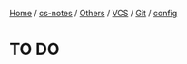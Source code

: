 [Home](https://mengxianbin.github.io) /
[cs-notes](https://mengxianbin.github.io/cs-notes/site) /
[Others](https://mengxianbin.github.io/cs-notes/site/Others) /
[VCS](https://mengxianbin.github.io/cs-notes/site/Others/VCS) /
[Git](https://mengxianbin.github.io/cs-notes/site/Others/VCS/Git) /
[config](https://mengxianbin.github.io/cs-notes/site/Others/VCS/Git/config)

# TO DO
